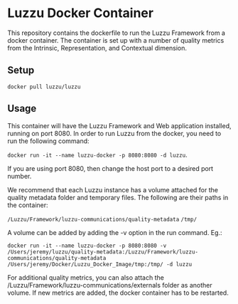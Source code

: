 # Luzzu Docker Container
This repository contains the dockerfile to run the Luzzu Framework from a docker container. The container is set up with a number of quality metrics from the Intrinsic, Representation, and Contextual dimension.

## Setup
`docker pull luzzu/luzzu`

## Usage
This container will have the Luzzu Framework and Web application installed, running on port 8080. In order to run Luzzu from the docker, you need to run the following command: 

`docker run -it --name luzzu-docker -p 8080:8080 -d luzzu`. 

If you are using port 8080, then change the host port to a desired port number.

We recommend that each Luzzu instance has a volume attached for the quality metadata folder and temporary files. The following are their paths in the container:

`/Luzzu/Framework/luzzu-communications/quality-metadata`
`/tmp/`

A volume can be added by adding the -v option in the run command. Eg.:

`docker run -it --name luzzu-docker -p 8080:8080 -v /Users/jeremy/luzzu/quality-metadata:/Luzzu/Framework/luzzu-communications/quality-metadata /Users/jeremy/Docker/Luzzu_Docker_Image/tmp:/tmp/ -d luzzu`

For additional quality metrics, you can also attach the /Luzzu/Framework/luzzu-communications/externals folder as another volume. If new metrics are added, the docker container has to be restarted.
